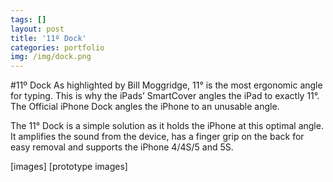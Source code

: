 ```yaml
---
tags: []
layout: post
title: '11º Dock'
categories: portfolio
img: /img/dock.png
---
```

#11º Dock
As highlighted by Bill Moggridge, 11° is the most ergonomic angle for typing. This is why the iPads’ SmartCover angles the iPad to exactly 11°. The Official iPhone Dock angles the iPhone to an unusable angle.

The 11° Dock is a simple solution as it holds the iPhone at this optimal angle. It amplifies the sound from the device, has a finger grip on the back for easy removal and supports the iPhone 4/4S/5 and 5S.

[images]
[prototype images]
